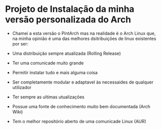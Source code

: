 # Projeto de Instalação da minha versão personalizada do Arch
* Chamei a esta versão o PintArch mas na realidade é o Arch Linux que, na minha opinião é uma das melhores dsitribuições de linux existentes por ser:

*  Uma distribuição sempre atualizada (Rolling Release)
*  Ter uma comunicade muito grande
*  Permitir instalar tudo e mais alguma coisa
*  Ser completamente modular e adaptavel às necessaides de qualquer utilizador
*  Ter sempre as ultimas utualizações
*  Possue uma fonte de conhecimento muito bem documentada (Arch Wiki)
*  Tem o melhor repositório aberto de uma comunicade Linux (AUR)
